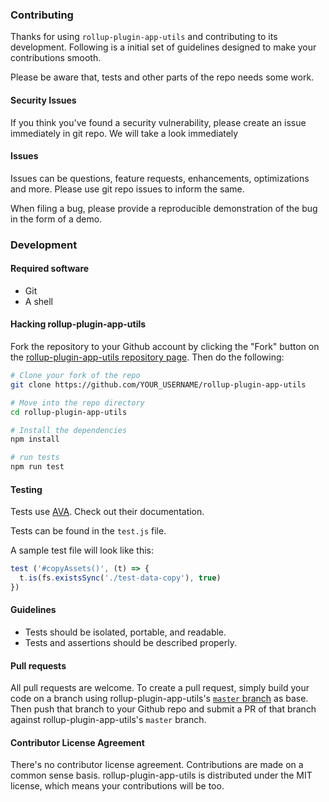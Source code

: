 ### Contributing

Thanks for using `rollup-plugin-app-utils` and contributing to its development. Following is a initial set of guidelines designed to make your contributions smooth.

Please be aware that, tests and other parts of the repo needs some work.

#### Security Issues

If you think you've found a security vulnerability, please create an issue immediately in git repo. We will take a look immediately

#### Issues

Issues can be questions, feature requests, enhancements, optimizations and more. Please use git repo issues to inform the same.  

When filing a bug, please provide a reproducible demonstration of the bug in the form of a demo.

### Development

#### Required software

- Git
- A shell

#### Hacking rollup-plugin-app-utils

Fork the repository to your Github account by clicking the "Fork" button on the [rollup-plugin-app-utils repository page](https://github.com/Autodesk/rollup-plugin-app-utils). Then do the following:

```bash
# Clone your fork of the repo
git clone https://github.com/YOUR_USERNAME/rollup-plugin-app-utils

# Move into the repo directory
cd rollup-plugin-app-utils

# Install the dependencies
npm install

# run tests
npm run test

```

#### Testing

Tests use [AVA](https://www.npmjs.com/package/ava). Check out their documentation.

Tests can be found in the `test.js` file.

A sample test file will look like this:

```js
test ('#copyAssets()', (t) => {
  t.is(fs.existsSync('./test-data-copy'), true)
})
```

#### Guidelines

- Tests should be isolated, portable, and readable.
- Tests and assertions should be described properly.

#### Pull requests

All pull requests are welcome. To create a pull request, simply build your code on a branch using rollup-plugin-app-utils's [`master` branch](https://github.com/Autodesk/rollup-plugin-app-utils) as base. Then push that branch to your Github repo and submit a PR of that branch against rollup-plugin-app-utils's `master` branch. 

#### Contributor License Agreement

There's no contributor license agreement. Contributions are made on a common sense basis. rollup-plugin-app-utils is distributed under the MIT license, which means your contributions will be too.
